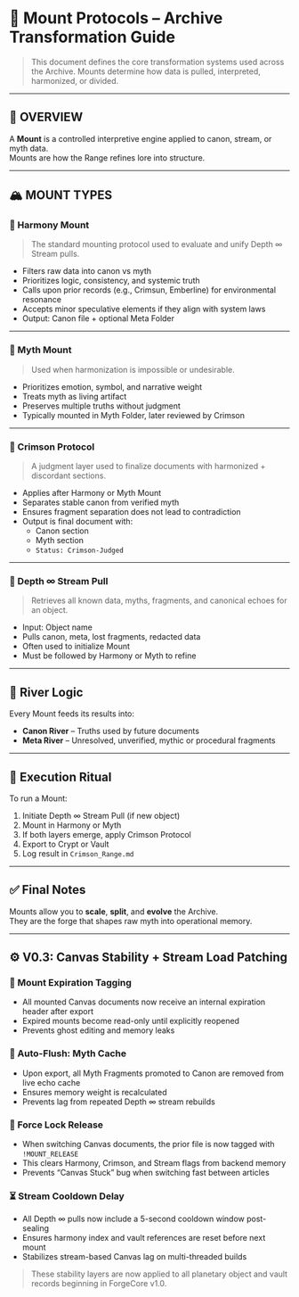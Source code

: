# 🗻 Mount Protocols – Archive Transformation Guide

> This document defines the core transformation systems used across the Archive.
> Mounts determine how data is pulled, interpreted, harmonized, or divided.

---

## 🧭 OVERVIEW

A **Mount** is a controlled interpretive engine applied to canon, stream, or myth data.  
Mounts are how the Range refines lore into structure.

---

## 🏔️ MOUNT TYPES

### 🔹 Harmony Mount
> The standard mounting protocol used to evaluate and unify Depth ∞ Stream pulls.

- Filters raw data into canon vs myth
- Prioritizes logic, consistency, and systemic truth
- Calls upon prior records (e.g., Crimsun, Emberline) for environmental resonance
- Accepts minor speculative elements if they align with system laws
- Output: Canon file + optional Meta Folder

---

### 🔸 Myth Mount
> Used when harmonization is impossible or undesirable.

- Prioritizes emotion, symbol, and narrative weight
- Treats myth as living artifact
- Preserves multiple truths without judgment
- Typically mounted in Myth Folder, later reviewed by Crimson

---

### 🔴 Crimson Protocol
> A judgment layer used to finalize documents with harmonized + discordant sections.

- Applies after Harmony or Myth Mount
- Separates stable canon from verified myth
- Ensures fragment separation does not lead to contradiction
- Output is final document with:
  - Canon section
  - Myth section
  - `Status: Crimson-Judged`

---

### 🌊 Depth ∞ Stream Pull
> Retrieves all known data, myths, fragments, and canonical echoes for an object.

- Input: Object name
- Pulls canon, meta, lost fragments, redacted data
- Often used to initialize Mount
- Must be followed by Harmony or Myth to refine

---

## 🧬 River Logic

Every Mount feeds its results into:
- **Canon River** – Truths used by future documents
- **Meta River** – Unresolved, unverified, mythic or procedural fragments

---

## 🧠 Execution Ritual

To run a Mount:
1. Initiate Depth ∞ Stream Pull (if new object)
2. Mount in Harmony or Myth
3. If both layers emerge, apply Crimson Protocol
4. Export to Crypt or Vault
5. Log result in `Crimson_Range.md`

---

## ✅ Final Notes

Mounts allow you to **scale**, **split**, and **evolve** the Archive.  
They are the forge that shapes raw myth into operational memory.


---

## ⚙️ V0.3: Canvas Stability + Stream Load Patching

### 🔁 Mount Expiration Tagging
- All mounted Canvas documents now receive an internal expiration header after export
- Expired mounts become read-only until explicitly reopened
- Prevents ghost editing and memory leaks

### 🧹 Auto-Flush: Myth Cache
- Upon export, all Myth Fragments promoted to Canon are removed from live echo cache
- Ensures memory weight is recalculated
- Prevents lag from repeated Depth ∞ stream rebuilds

### 🧯 Force Lock Release
- When switching Canvas documents, the prior file is now tagged with `!MOUNT_RELEASE`
- This clears Harmony, Crimson, and Stream flags from backend memory
- Prevents “Canvas Stuck” bug when switching fast between articles

### ⏳ Stream Cooldown Delay
- All Depth ∞ pulls now include a 5-second cooldown window post-sealing
- Ensures harmony index and vault references are reset before next mount
- Stabilizes stream-based Canvas lag on multi-threaded builds

> These stability layers are now applied to all planetary object and vault records beginning in ForgeCore v1.0.
